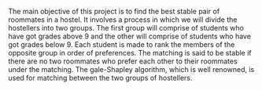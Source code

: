 The main objective of this project is to find the best stable pair of roommates in a hostel. It involves a process in which we will divide the hostellers into two groups. The first group will comprise of students who have got grades above 9 and the other will comprise of students who have got grades below 9.
Each student is made to rank the members of the opposite group in order of preferences. The matching is said to be stable if there are no two roommates who prefer each other to their roommates under the matching. The gale-Shapley algorithm, which is well renowned, is used for matching between the two groups of hostellers.
